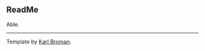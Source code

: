 ## ReadMe

Able.

*************************

Template by [Karl Broman](https://kbroman.org/simple_site).
